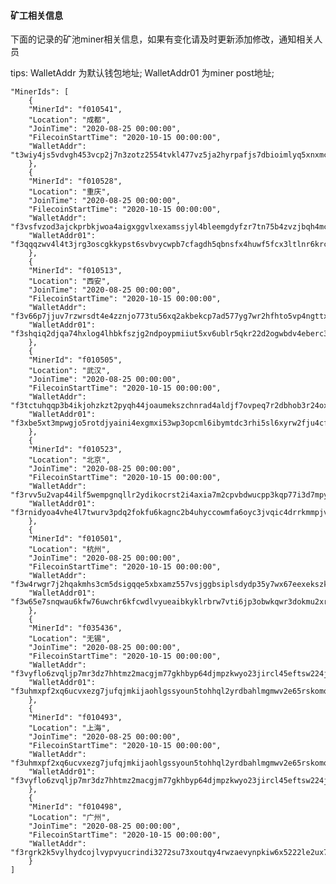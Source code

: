 #### 矿工相关信息
下面的记录的矿池miner相关信息，如果有变化请及时更新添加修改，通知相关人员

tips: WalletAddr 为默认钱包地址;  WalletAddr01 为miner post地址; 


    "MinerIds": [
        {
        "MinerId": "f010541",
        "Location": "成都",
        "JoinTime": "2020-08-25 00:00:00",
        "FilecoinStartTime": "2020-10-15 00:00:00",
        "WalletAddr": "t3wiy4js5vdvgh453vcp2j7n3zotz2554tvkl477vz5ja2hyrpafjs7dbioimlyq5xnxmcovkgaz5gph6glo2q"
        },
        {
        "MinerId": "f010528",
        "Location": "重庆",
        "JoinTime": "2020-08-25 00:00:00",
        "FilecoinStartTime": "2020-10-15 00:00:00",
        "WalletAddr": "f3vsfvzod3ajckprbkjwoa4aigxggvlxexamssjyl4bleemgdyfzr7tn75b4zvzjbqh4mci2zbv6hxwai24eua",
        "WalletAddr01": "f3qqqzwv4l4t3jrg3oscgkkypst6svbvycwpb7cfagdh5qbnsfx4huwf5fcx3ltlnr6krcf24dzqaky4sx3tka"
        },
        {
        "MinerId": "f010513",
        "Location": "西安",
        "JoinTime": "2020-08-25 00:00:00",
        "FilecoinStartTime": "2020-10-15 00:00:00",
        "WalletAddr": "f3v66p7jjuv7rzwrsdt4e4zznjo773tu56xq2akbekcp7ad577yg7wr2hfhto5vp4ngttxdikc22fh65mxeghq",
        "WalletAddr01": "f3shqiq2djqa74hxlog4lhbkfszjg2ndpoypmiiut5xv6ublr5qkr22d2ogwbdv4eberc3n7dx3ep4c25vwn3a"
        },
        {
        "MinerId": "f010505",
        "Location": "武汉",
        "JoinTime": "2020-08-25 00:00:00",
        "FilecoinStartTime": "2020-10-15 00:00:00",
        "WalletAddr": "f3tctuhqqp3b4ikjohzkzt2pyqh44joaumekszchnrad4aldjf7ovpeq7r2dbhob3r24oxtjqcyhtr5jjdqyla",
        "WalletAddr01": "f3xbe5xt3mpwgjo5rotdjyaini4exgmxi53wp3opcml6ibymtdc3rhi5sl6xyrw2fju4cfi52opuy3nhpzgeqa"
        },
        {
        "MinerId": "f010523",
        "Location": "北京",
        "JoinTime": "2020-08-25 00:00:00",
        "FilecoinStartTime": "2020-10-15 00:00:00",
        "WalletAddr": "f3rvv5u2vap44ilf5wempgnqllr2ydikocrst2i4axia7m2cpvbdwucpp3kqp77i3d7mpy7owg24qf4e4sdkzq",
        "WalletAddr01": "f3rnidyoa4vhe4l7twurv3pdq2fokfu6kagnc2b4uhyccowmfa6oyc3jvqic4drrkmmpjv2gpalfp347b4xugq"
        },
        {
        "MinerId": "f010501",
        "Location": "杭州",
        "JoinTime": "2020-08-25 00:00:00",
        "FilecoinStartTime": "2020-10-15 00:00:00",
        "WalletAddr": "f3w4rwgr7j2hqakmhs3cm5dsigqqe5xbxamz557vsjggbsiplsdydp35y7wx67eexekszknd2qosci3iirdefq",
        "WalletAddr01": "f3w65e7snqwau6kfw76uwchr6kfcwdlvyueaibkyklrbrw7vti6jp3obwkqwr3dokmu2xrjtpcwitreexn2qoq"
        },
        {
        "MinerId": "f035436",
        "Location": "无锡",
        "JoinTime": "2020-08-25 00:00:00",
        "FilecoinStartTime": "2020-10-15 00:00:00",
        "WalletAddr": "f3vyflo6zvqljp7mr3dz7hhtmz2macgjm77gkhbyp64djmpzkwyo23jircl45eftsw224jrcid55k7sbie546a",
        "WalletAddr01": "f3uhmxpf2xq6ucvxezg7jufqjmkijaohlgssyoun5tohhql2yrdbahlmgmwv2e65rskomq4gkx7p7yzlp5d23a"
        },
        {
        "MinerId": "f010493",
        "Location": "上海",
        "JoinTime": "2020-08-25 00:00:00",
        "FilecoinStartTime": "2020-10-15 00:00:00",
        "WalletAddr": "f3uhmxpf2xq6ucvxezg7jufqjmkijaohlgssyoun5tohhql2yrdbahlmgmwv2e65rskomq4gkx7p7yzlp5d23a",
        "WalletAddr01": "f3vyflo6zvqljp7mr3dz7hhtmz2macgjm77gkhbyp64djmpzkwyo23jircl45eftsw224jrcid55k7sbie546a"
        },
        {
        "MinerId": "f010498",
        "Location": "广州",
        "JoinTime": "2020-08-25 00:00:00",
        "FilecoinStartTime": "2020-10-15 00:00:00",
        "WalletAddr": "f3rgrk2k5vylhydcojlvypvyucrindi3272su73xoutqy4rwzaevynpkiw6x5222le2ux7nlkeuwabirwmnnoq"
        }
    ]
